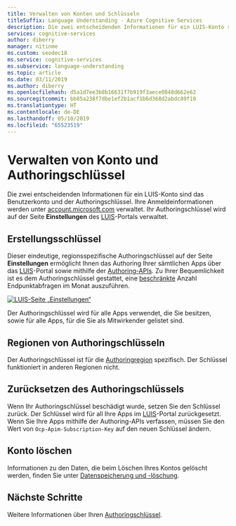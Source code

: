 ```yaml
---
title: Verwalten von Konten und Schlüsseln
titleSuffix: Language Understanding - Azure Cognitive Services
description: Die zwei entscheidenden Informationen für ein LUIS-Konto sind das Benutzerkonto und der Authoringschlüssel. Ihre Anmeldeinformationen werden auf „account.microsoft.com“ verwaltet. Ihr Authoringschlüssel wird auf der Seite „Einstellungen“ des LUIS-Portals verwaltet.
services: cognitive-services
author: diberry
manager: nitinme
ms.custom: seodec18
ms.service: cognitive-services
ms.subservice: language-understanding
ms.topic: article
ms.date: 03/11/2019
ms.author: diberry
ms.openlocfilehash: d5a1d7ee3b8b16631f7b919f3aece0848d662e62
ms.sourcegitcommit: bb85a238f7dbe1ef2b1acf1b6d368d2abdc89f10
ms.translationtype: HT
ms.contentlocale: de-DE
ms.lasthandoff: 05/10/2019
ms.locfileid: "65523519"
---
```

# <a name="manage-account-and-authoring-key"></a>Verwalten von Konto und Authoringschlüssel

Die zwei entscheidenden Informationen für ein LUIS-Konto sind das Benutzerkonto und der Authoringschlüssel. Ihre Anmeldeinformationen werden unter [account.microsoft.com](https://account.microsoft.com) verwaltet. Ihr Authoringschlüssel wird auf der Seite **Einstellungen** des [LUIS](luis-reference-regions.md)-Portals verwaltet.

## <a name="authoring-key"></a>Erstellungsschlüssel

Dieser eindeutige, regionsspezifische Authoringschlüssel auf der Seite **Einstellungen** ermöglicht Ihnen das Authoring Ihrer sämtlichen Apps über das [LUIS](luis-reference-regions.md)-Portal sowie mithilfe der [Authoring-APIs](https://go.microsoft.com/fwlink/?linkid=2092087). Zu Ihrer Bequemlichkeit ist es dem Authoringschlüssel gestattet, eine [beschränkte](luis-boundaries.md) Anzahl Endpunktabfragen im Monat auszuführen.

[![LUIS-Seite „Einstellungen“](./media/luis-how-to-account-settings/account-settings.png)](./media/luis-how-to-account-settings/account-settings.png#lightbox)

Der Authoringschlüssel wird für alle Apps verwendet, die Sie besitzen, sowie für alle Apps, für die Sie als Mitwirkender gelistet sind.

## <a name="authoring-key-regions"></a>Regionen von Authoringschlüsseln

Der Authoringschlüssel ist für die [Authoringregion](luis-reference-regions.md#publishing-regions) spezifisch. Der Schlüssel funktioniert in anderen Regionen nicht.

## <a name="reset-authoring-key"></a>Zurücksetzen des Authoringschlüssels

Wenn Ihr Authoringschlüssel beschädigt wurde, setzen Sie den Schlüssel zurück. Der Schlüssel wird für all Ihre Apps im [LUIS](luis-reference-regions.md)-Portal zurückgesetzt. Wenn Sie Ihre Apps mithilfe der Authoring-APIs verfassen, müssen Sie den Wert von `Ocp-Apim-Subscription-Key` auf den neuen Schlüssel ändern.

## <a name="delete-account"></a>Konto löschen

Informationen zu den Daten, die beim Löschen Ihres Kontos gelöscht werden, finden Sie unter [Datenspeicherung und -löschung](luis-concept-data-storage.md#accounts).

## <a name="next-steps"></a>Nächste Schritte

Weitere Informationen über Ihren [Authoringschlüssel](luis-concept-keys.md#authoring-key).


